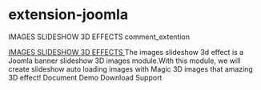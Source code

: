 # extension-joomla
IMAGES SLIDESHOW 3D EFFECTS
comment_extention

<a href="http://joombig.com/demo-extensions1/index.php/demo/images-slideshow-3d-effect-images"> IMAGES SLIDESHOW 3D EFFECTS </a>
The images slideshow 3d effect is a Joomla banner slideshow 3D images module.With this module, we will create slideshow auto loading images with Magic 3D images that amazing 3D effect! 
Document 
Demo
Download
Support 
